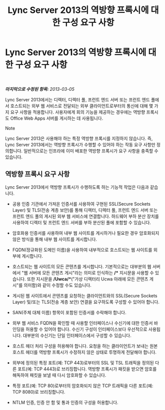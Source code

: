 ﻿---
title: Lync Server 2013의 역방향 프록시에 대한 구성 요구 사항
TOCTitle: Lync Server 2013의 역방향 프록시에 대한 구성 요구 사항
ms:assetid: c37d688a-28e4-4822-80cc-6add59c71052
ms:mtpsurl: https://technet.microsoft.com/ko-kr/library/JJ945651(v=OCS.15)
ms:contentKeyID: 52056935
ms.date: 08/10/2015
mtps_version: v=OCS.15
ms.translationtype: HT
---

# Lync Server 2013의 역방향 프록시에 대한 구성 요구 사항

 

_**마지막으로 수정된 항목:** 2013-03-05_

Lync Server 2013에서는 디렉터, 디렉터 풀, 프런트 엔드 서버 또는 프런트 엔드 풀에서 호스트되는 외부 웹 서비스로 전달되는 외부 클라이언트로부터의 통신에 대해 몇 가지 요구 사항을 적용합니다. 사용자에게 회의 기능을 제공하는 경우에는 역방향 프록시도 Office Web Apps 서버를 게시하는 데 사용됩니다.


> [!NOTE]
> Lync Server 2013은 사용해야 하는 특정 역방향 프록시를 지정하지 않습니다. 즉, Lync Server 2013에서는 역방향 프록시가 수행할 수 있어야 하는 작동 요구 사항만 정의합니다. 일반적으로는 인프라에 이미 배포한 역방향 프록시가 요구 사항을 충족할 수 있습니다.



## 역방향 프록시 요구 사항

Lync Server 2013에서 역방향 프록시가 수행하도록 하는 기능적 작업은 다음과 같습니다.

  - 공용 인증 기관에서 가져온 인증서를 사용하여 구현된 SSL(Secure Sockets Layer) 및 TLS(전송 계층 보안)를 통해 디렉터, 디렉터 풀, 프런트 엔드 서버 또는 프런트 엔드 풀의 게시된 외부 웹 서비스에 연결합니다. 하드웨어 부하 분산 장치를 사용하여 디렉터 및 프런트 엔드 서버를 부하 분산된 풀에 포함할 수 있습니다.

  - 암호화용 인증서를 사용하여 내부 웹 사이트를 게시하거나 필요한 경우 암호화되지 않은 방식을 통해 내부 웹 사이트를 게시합니다.

  - FQDN(정규화된 도메인 이름)을 사용하여 내부적으로 호스트되는 웹 사이트를 외부에 게시합니다.

  - 호스트되는 웹 사이트의 모든 콘텐츠를 게시합니다. 기본적으로는 대부분의 웹 서버에서 "웹 서버에 모든 콘텐츠 게시"라는 의미로 인식하는 **/\*** 지시문을 사용할 수 있습니다. 또한 지시문을 **/Uwca/\***("가상 디렉터리 Ucwa 아래에 모든 콘텐츠 게시"를 의미함)와 같이 수정할 수도 있습니다.

  - 게시된 웹 사이트에서 콘텐츠를 요청하는 클라이언트와의 SSL(Secure Sockets Layer) 및/또는 TLS(전송 계층 보안) 연결을 요구하도록 구성할 수 있어야 합니다.

  - SAN(주체 대체 이름) 항목이 포함된 인증서를 수락해야 합니다.

  - 외부 웹 서비스 FQDN을 확인할 때 사용할 인터페이스나 수신기에 대한 인증서 바인딩을 허용할 수 있어야 합니다. 수신기 구성이 인터페이스보다 우선적으로 사용됩니다. 대부분의 수신기는 단일 인터페이스에서 구성할 수 있습니다.

  - 호스트 헤더 처리 구성을 허용해야 합니다. 요청을 하는 클라이언트가 보내는 원본 호스트 헤더를 역방향 프록시가 수정하지 않은 상태로 투명하게 전달해야 합니다.

  - 외부에 정의된 특정 포트(예: TCP 443)로부터의 SSL 및 TSL 트래픽을 정의된 다른 포트(예: TCP 4443)로 브리징합니다. 역방향 프록시가 패킷을 받으면 암호를 해독하여 패킷을 보낼 때 다시 암호화할 수 있습니다.

  - 특정 포트(예: TCP 80)로부터의 암호화되지 않은 TCP 트래픽을 다른 포트(예: TCP 8080)로 브리징합니다.

  - NTLM 인증, 인증 안 함 및 통과 인증의 구성을 허용합니다.


